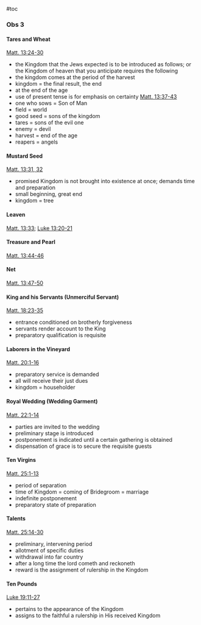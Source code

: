 #toc

### Obs 3

#### Tares and Wheat 
[Matt. 13:24-30](https://read.lsbible.org/?q=matt+13%3A24-30)
- the Kingdom that the Jews expected is to be introduced as follows; or the Kingdom of heaven that you anticipate requires the following
- the kingdom comes at the period of the harvest
- kingdom = the final result, the end
- at the end of the age
- use of present tense is for emphasis on certainty
[Matt. 13:37-43](https://read.lsbible.org/?q=matt+13%3A37-43)
- one who sows = Son of Man
- field = world
- good seed = sons of the kingdom
- tares = sons of the evil one
- enemy = devil
- harvest = end of the age
- reapers = angels
#### Mustard Seed
[Matt. 13:31, 32](https://read.lsbible.org/?q=Matt.+13%3A31-32)
- promised Kingdom is not brought into existence at once; demands time and preparation
- small beginning, great end
- kingdom = tree
#### Leaven
[Matt. 13:33](https://read.lsbible.org/?q=Matt.+13%3A33); [Luke 13:20-21](https://read.lsbible.org/?q=Luke+13%3A20-21)

#### Treasure and Pearl
[Matt. 13:44-46](https://read.lsbible.org/?q=Matt.+13%3A44-46)

#### Net
[Matt. 13:47-50](https://read.lsbible.org/?q=Matt.+13%3A47-50)

#### King and his Servants (Unmerciful Servant)
[Matt. 18:23-35](https://read.lsbible.org/?q=Matt.+18%3A23-35)
- entrance conditioned on brotherly forgiveness
- servants render account to the King
- preparatory qualification is requisite
#### Laborers in the Vineyard
[Matt. 20:1-16](https://read.lsbible.org/?q=Matt.+20%3A1-16)
- preparatory service is demanded
- all will receive their just dues
- kingdom = householder

#### Royal Wedding (Wedding Garment)
[Matt. 22:1-14](https://read.lsbible.org/?q=Matt.+22%3A1-14)
- parties are invited to the wedding
- preliminary stage is introduced
- postponement is indicated until a certain gathering is obtained
- dispensation of grace is to secure the requisite guests

#### Ten Virgins
[Matt. 25:1-13](https://read.lsbible.org/?q=Matt.+25%3A1-13)
- period of separation
- time of Kingdom = coming of Bridegroom = marriage
- indefinite postponement
- preparatory state of preparation

#### Talents
[Matt. 25:14-30](https://read.lsbible.org/?q=Matt.+25%3A14-30)
- preliminary, intervening period
- allotment of specific duties
- withdrawal into far country
- after a long time the lord cometh and reckoneth
- reward is the assignment of rulership in the Kingdom
#### Ten Pounds
[Luke 19:11-27](https://read.lsbible.org/?q=Luke+19%3A11-27)
- pertains to the appearance of the Kingdom
- assigns to the faithful a rulership in His received Kingdom

